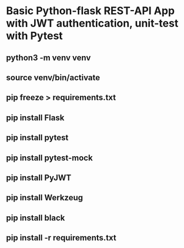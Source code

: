 # Basic Python-flask REST-API App with JWT authentication, unit-test with Pytest


## python3 -m venv venv
## source venv/bin/activate
## pip freeze > requirements.txt

## pip install Flask
## pip install pytest
## pip install pytest-mock
## pip install PyJWT
## pip install Werkzeug
## pip install black
## pip install -r requirements.txt


